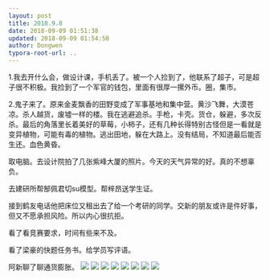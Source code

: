 ```yaml
---
layout: post
title: 2018.9.8
date: 2018-09-09 01:51:38
updated: 2018-09-09 01:54:50
author: Dongwen
typora-root-url: ..
---
```




1.我去开什么会，做设计课，手机丢了。被一个人捡到了，他联系了超子，可是超子很不积极。我捡到了一个军官的钱包，里面有很厚一摞外币。圈，集市。

2.鬼子来了。原来金麦飘香的田野变成了军事基地和集中营。黄沙飞舞，大漠苍凉。杀人越货，废墟一样的楼。我在逃避追杀。手枪，卡壳。货仓，躲避，多次反杀。最后的角落里长着美好的草莓，小柿子，还有几种长得特别古怪但是一看就是变异植物，可能有毒的植物。逃出田地，躲在大路上。没有结局，不知道最后能否生还。血色黄昏。

取电脑。去设计院拍了几张紫峰大厦的照片。今天的天气异常的好。真的不想辜负。

去建研所帮郜佩君切su模型。帮梓昂送学生证。

接到鹤友电话他把床位又租出去了给一个考研的同学。交新的朋友或许是件好事，但又不愿承担风险。所以内心很抗拒。

看了看竞赛要求，时间有些来不及。

看了梁豪的快题任务书。给学员写评语。

阿新聊了聊通货膨胀。        ![](/img/in-post/p53823849.jpg)
![](/img/in-post/p53823853.jpg)
![](/img/in-post/p53823855.jpg)
![](/img/in-post/p53823857.jpg)
![](/img/in-post/p53823850.jpg)
![](/img/in-post/p53823852.jpg)
![](/img/in-post/p53823862.jpg)
![](/img/in-post/p53823851.jpg)
